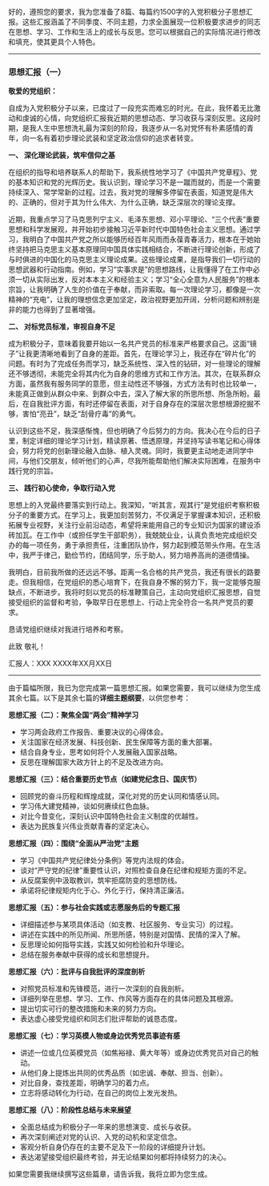 好的，遵照您的要求，我为您准备了8篇、每篇约1500字的入党积极分子思想汇报。这些汇报涵盖了不同季度、不同主题，力求全面展现一位积极要求进步的同志在思想、学习、工作和生活上的成长与反思。您可以根据自己的实际情况进行修改和填充，使其更具个人特色。

---

### **思想汇报（一）**

**敬爱的党组织：**

自成为入党积极分子以来，已度过了一段充实而难忘的时光。在此，我怀着无比激动和虔诚的心情，向党组织汇报我近期的思想动态、学习收获与深刻反思。这段时期，是我人生中思想洗礼最为深刻的阶段，我逐步从一名对党怀有朴素感情的青年，向一名有着初步理论武装和坚定政治信仰的追求者转变。

**一、 深化理论武装，筑牢信仰之基**

在组织的指导和培养联系人的帮助下，我系统性地学习了《中国共产党章程》、党的基本知识和党的光辉历史。我认识到，理论学习不是一蹴而就的，而是一个需要持续深入、常学常新的过程。过去，我对党的理解多停留在表面，知道党是伟大的、正确的，但对于其为什么伟大、为什么正确，缺乏深层次的理论支撑。

近期，我重点学习了马克思列宁主义、毛泽东思想、邓小平理论、“三个代表”重要思想和科学发展观，并开始初步接触习近平新时代中国特色社会主义思想。通过学习，我明白了中国共产党之所以能够历经百年风雨而永葆青春活力，根本在于她始终坚持把马克思主义基本原理同中国具体实践相结合，不断进行理论创新，形成了与时俱进的中国化的马克思主义理论成果。这些理论成果，是指导我们一切行动的思想武器和行动指南。例如，学习“实事求是”的思想路线，让我懂得了在工作中必须一切从实际出发，反对本本主义和经验主义；学习“全心全意为人民服务”的根本宗旨，让我明确了人生的价值在于奉献，而非索取。每一次理论学习，都像是一次精神的“充电”，让我的理想信念更加坚定，政治视野更加开阔，分析问题和辨别是非的能力也得到了显著增强。

**二、 对标党员标准，审视自身不足**

成为积极分子，意味着我要开始以一名共产党员的标准来严格要求自己。这面“镜子”让我更清晰地看到了自身的差距。首先，在理论学习上，我还存在“碎片化”的问题。有时为了完成任务而学习，缺乏系统性、深入性的钻研，对一些理论的理解还不够透彻，未能完全将其内化为自身的思维方式和工作方法。其次，在联系群众方面，虽然我有服务同学的意愿，但主动性还不够强，方式方法有时也比较单一，未能真正做到从群众中来、到群众中去，深入了解大家的所思所想、所急所盼。最后，在自我批评方面，有时还停留在表面，对于自身存在的深层次思想根源挖掘不够，害怕“亮丑”，缺乏“刮骨疗毒”的勇气。

认识到这些不足，我深感惭愧，但也明确了今后努力的方向。我决心在今后的日子里，制定详细的理论学习计划，精读原著、悟透原理，并坚持写读书笔记和心得体会，努力将党的创新理论融入血脉、植入灵魂。同时，我要更主动地走进同学中间，与他们交朋友，倾听他们的心声，尽我所能帮助他们解决实际困难，在服务中践行党的宗旨。

**三、 践行初心使命，争取行动入党**

思想上的入党最终要落实到行动上。我深知，“听其言，观其行”是党组织考察积极分子的重要方式。在学习上，我更加刻苦努力，不仅满足于掌握课本知识，还积极拓展专业视野，关注行业前沿动态，希望将来能用自己的专业知识为国家的建设添砖加瓦。在工作中（或担任学生干部职务），我兢兢业业，认真负责地完成组织交办的每一项任务，勇于承担责任，注重团队协作，努力起到模范带头作用。在生活中，我严于律己，勤俭节约，团结同学，乐于助人，努力培养高尚的道德情操。  

我明白，目前我所做的还远远不够。距离一名合格的共产党员，我还有很长的路要走。但我相信，在党组织的悉心培育下，在我自身不懈的努力下，我一定能够克服缺点，不断进步。我将时刻以党员的标准鞭策自己，主动向党组织汇报思想，自觉接受组织的监督和考验，争取早日在思想上、行动上完全符合一名共产党员的要求。

恳请党组织继续对我进行培养和考察。

此致
敬礼！

汇报人：XXX
XXXX年XX月XX日

---

由于篇幅所限，我已为您完成第一篇思想汇报。如果您需要，我可以继续为您生成其余七篇。以下是其余七篇的**详细主题纲要**，以供您参考：

**思想汇报（二）：聚焦全国“两会”精神学习**
*   学习两会政府工作报告、重要决议的心得体会。
*   关注国家在经济发展、科技创新、民生保障等方面的重大部署。
*   结合自身专业，思考如何将个人发展融入国家战略。
*   反思在理解国家大政方针上的不足及改进方向。

**思想汇报（三）：结合重要历史节点（如建党纪念日、国庆节）**
*   回顾党的奋斗历程和辉煌成就，深化对党的历史认同和情感认同。
*   学习伟大建党精神，谈如何赓续红色血脉。
*   对比今昔变化，深刻认识中国特色社会主义制度的优越性。
*   表达为民族复兴伟业贡献青春的坚定决心。

**思想汇报（四）：围绕“全面从严治党”主题**
*   学习《中国共产党纪律处分条例》等党内法规的体会。
*   谈对“严守党的纪律”重要性认识，对照检查自身在纪律和规矩方面的不足。
*   从反腐案例中汲取教训，筑牢拒腐防变的思想防线。
*   承诺将纪律规矩内化于心、外化于行，保持清正廉洁。

**思想汇报（五）：参与社会实践或志愿服务后的专题汇报**
*   详细描述参与某项具体活动（如支教、社区服务、专业实习）的过程。
*   讲述在实践中的所见所闻、所思所感，特别是对国情、民情的深入了解。
*   反思理论如何指导实践，实践又如何检验和升华理论。
*   总结在服务奉献中获得的成长和思想提升。

**思想汇报（六）：批评与自我批评的深度剖析**
*   对照党员标准和先锋模范，进行一次深刻的自我剖析。
*   详细列举在思想、学习、工作、作风等方面存在的具体问题及其根源。
*   提出切实可行的整改措施和未来的努力方向。
*   表达虚心接受党组织和同志们批评帮助的诚恳态度。

**思想汇报（七）：学习英模人物或身边优秀党员事迹有感**
*   讲述一位或几位英模党员（如焦裕禄、黄大年等）或身边优秀党员对自己的触动。
*   从他们身上提炼出共同的优秀品质（如忠诚、奉献、担当、创新）。
*   对比自身，查找差距，明确学习的着力点。
*   立志将感动转化为行动，在自己的岗位上发光发热。

**思想汇报（八）：阶段性总结与未来展望**
*   全面总结成为积极分子一年来的思想演变、成长与收获。
*   再次深刻阐述对党的认识、入党的动机和坚定信念。
*   客观分析自身仍存在的主要不足及下一阶段的详细提升计划。
*   表达渴望接受组织最终考验，并无论结果如何都将持续努力的决心。

如果您需要我继续撰写这些篇章，请告诉我，我将立即为您生成。